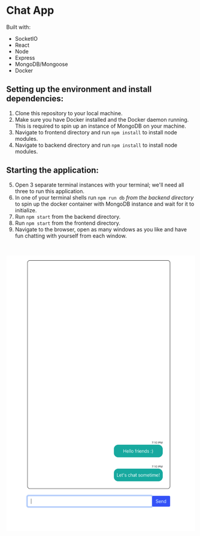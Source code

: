 # Chat App

Built with:
- SocketIO
- React
- Node
- Express
- MongoDB/Mongoose
- Docker

## Setting up the environment and install dependencies:

1. Clone this repository to your local machine.
2. Make sure you have Docker installed and the Docker daemon running. This is required to spin up an instance of MongoDB on your machine.
3. Navigate to frontend directory and run ```npm install``` to install node modules.
4. Navigate to backend directory and run ```npm install``` to install node modules.

## Starting the application:

5. Open 3 separate terminal instances with your terminal; we'll need all three to run this application.
6. In one of your terminal shells run ```npm run db``` *from the backend directory* to spin up the docker container with MongoDB instance and wait for it to initialize.
7. Run ```npm start``` from the backend directory.
8. Run ```npm start``` from the frontend directory.
9. Navigate to the browser, open as many windows as you like and have fun chatting with yourself from each window.

<br>

![Alt text](./Screenshot.png)
